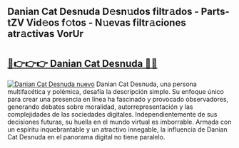 ## Danian Cat Desnuda D𝚎sn𝚞dos filtr𝚊dos - Parts-tZV Vid𝚎os f𝚘tos - N𝚞evas filtr𝚊ciones atr𝚊ctivas VorUr

# <h2><a href="http://mb3vn6z.tromn.icu/?c=Danian+Cat+Desnuda">🔗👉👉👉 Danian Cat Desnuda 🔗🔗</a></h2>

[![Danian Cat Desnuda nuevo](https://i.imgur.com/pEAQMta.gif)](http://mb3vn6z.tromn.icu/?c=Danian+Cat+Desnuda)
Danian Cat Desnuda, una persona multifacética y polémica, desafía la descripción simple. Su enfoque único para crear una presencia en línea ha fascinado y provocado observadores, generando debates sobre moralidad, autorrepresentación y las complejidades de las sociedades digitales. Independientemente de sus decisiones futuras, su huella en el mundo virtual es imborrable. Armada con un espíritu inquebrantable y un atractivo innegable, la influencia de Danian Cat Desnuda en el panorama digital no tiene paralelo.
